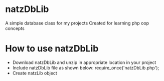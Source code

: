 # natzDbLib
A simple database class for my projects 
Created for learning php oop concepts

<h1> How to use natzDbLib </h1>
<ul>
<li> Download natzDbLib and unzip in appropriate location in your project</li>
<li> Include natzDbLib file as shown below: 
	require_once('natzDbLib.php');
 </li>
<li> Create natzLib object </li>
</ul>
